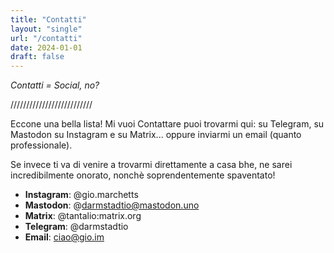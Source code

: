 ```yaml
---
title: "Contatti"
layout: "single"
url: "/contatti"
date: 2024-01-01
draft: false
---
```



_Contatti = Social, no?_

//////////////////////////

Eccone una bella lista! Mi vuoi Contattare puoi trovarmi qui: su Telegram, su Mastodon su Instagram e su Matrix... oppure inviarmi un email (quanto professionale).

Se invece ti va di venire a trovarmi direttamente a casa bhe, ne sarei incredibilmente onorato, nonchè soprendentemente spaventato!



- **Instagram**: @gio.marchetts  
- **Mastodon**: @darmstadtio@mastodon.uno  
- **Matrix**: @tantalio:matrix.org  
- **Telegram**: @darmstadtio  
- **Email**: ciao@gio.im
